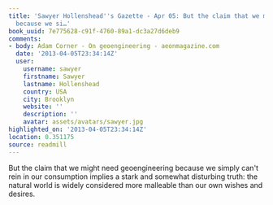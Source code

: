 ```yaml
---
title: 'Sawyer Hollenshead''s Gazette - Apr 05: But the claim that we might need geoengineering
  because we si…'
book_uuid: 7e775628-c91f-4760-89a1-dc3a27d6deb9
comments:
- body: Adam Corner - On geoengineering - aeonmagazine.com
  date: '2013-04-05T23:34:14Z'
  user:
    username: sawyer
    firstname: Sawyer
    lastname: Hollenshead
    country: USA
    city: Brooklyn
    website: ''
    description: ''
    avatar: assets/avatars/sawyer.jpg
highlighted_on: '2013-04-05T23:34:14Z'
location: 0.351175
source: readmill
---
```


But the claim that we might need geoengineering because we simply can't rein in our consumption implies a stark and somewhat disturbing truth: the natural world is widely considered more malleable than our own wishes and desires.